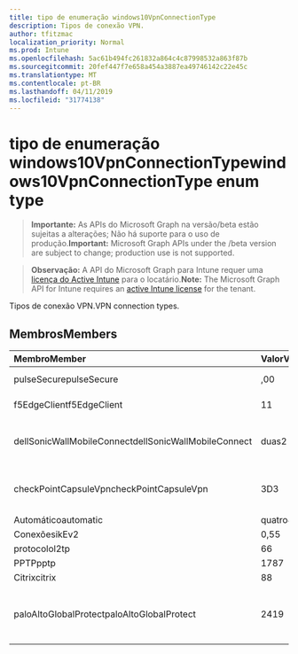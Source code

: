 ```yaml
---
title: tipo de enumeração windows10VpnConnectionType
description: Tipos de conexão VPN.
author: tfitzmac
localization_priority: Normal
ms.prod: Intune
ms.openlocfilehash: 5ac61b494fc261832a864c4c87998532a863f87b
ms.sourcegitcommit: 20fef447f7e658a454a3887ea49746142c22e45c
ms.translationtype: MT
ms.contentlocale: pt-BR
ms.lasthandoff: 04/11/2019
ms.locfileid: "31774138"
---
```

# <a name="windows10vpnconnectiontype-enum-type"></a><span data-ttu-id="bc9fb-103">tipo de enumeração windows10VpnConnectionType</span><span class="sxs-lookup"><span data-stu-id="bc9fb-103">windows10VpnConnectionType enum type</span></span>

> <span data-ttu-id="bc9fb-104">**Importante:** As APIs do Microsoft Graph na versão/beta estão sujeitas a alterações; Não há suporte para o uso de produção.</span><span class="sxs-lookup"><span data-stu-id="bc9fb-104">**Important:** Microsoft Graph APIs under the /beta version are subject to change; production use is not supported.</span></span>

> <span data-ttu-id="bc9fb-105">**Observação:** A API do Microsoft Graph para Intune requer uma [licença do Active Intune](https://go.microsoft.com/fwlink/?linkid=839381) para o locatário.</span><span class="sxs-lookup"><span data-stu-id="bc9fb-105">**Note:** The Microsoft Graph API for Intune requires an [active Intune license](https://go.microsoft.com/fwlink/?linkid=839381) for the tenant.</span></span>

<span data-ttu-id="bc9fb-106">Tipos de conexão VPN.</span><span class="sxs-lookup"><span data-stu-id="bc9fb-106">VPN connection types.</span></span>

## <a name="members"></a><span data-ttu-id="bc9fb-107">Membros</span><span class="sxs-lookup"><span data-stu-id="bc9fb-107">Members</span></span>
|<span data-ttu-id="bc9fb-108">Membro</span><span class="sxs-lookup"><span data-stu-id="bc9fb-108">Member</span></span>|<span data-ttu-id="bc9fb-109">Valor</span><span class="sxs-lookup"><span data-stu-id="bc9fb-109">Value</span></span>|<span data-ttu-id="bc9fb-110">Descrição</span><span class="sxs-lookup"><span data-stu-id="bc9fb-110">Description</span></span>|
|:---|:---|:---|
|<span data-ttu-id="bc9fb-111">pulseSecure</span><span class="sxs-lookup"><span data-stu-id="bc9fb-111">pulseSecure</span></span>|<span data-ttu-id="bc9fb-112">,0</span><span class="sxs-lookup"><span data-stu-id="bc9fb-112">0</span></span>|<span data-ttu-id="bc9fb-113">Pulso seguro.</span><span class="sxs-lookup"><span data-stu-id="bc9fb-113">Pulse Secure.</span></span>|
|<span data-ttu-id="bc9fb-114">f5EdgeClient</span><span class="sxs-lookup"><span data-stu-id="bc9fb-114">f5EdgeClient</span></span>|<span data-ttu-id="bc9fb-115">1</span><span class="sxs-lookup"><span data-stu-id="bc9fb-115">1</span></span>|<span data-ttu-id="bc9fb-116">Cliente de borda F5.</span><span class="sxs-lookup"><span data-stu-id="bc9fb-116">F5 Edge Client.</span></span>|
|<span data-ttu-id="bc9fb-117">dellSonicWallMobileConnect</span><span class="sxs-lookup"><span data-stu-id="bc9fb-117">dellSonicWallMobileConnect</span></span>|<span data-ttu-id="bc9fb-118">duas</span><span class="sxs-lookup"><span data-stu-id="bc9fb-118">2</span></span>|<span data-ttu-id="bc9fb-119">Conexão móvel Dell SonicWALL.</span><span class="sxs-lookup"><span data-stu-id="bc9fb-119">Dell SonicWALL Mobile Connection.</span></span>|
|<span data-ttu-id="bc9fb-120">checkPointCapsuleVpn</span><span class="sxs-lookup"><span data-stu-id="bc9fb-120">checkPointCapsuleVpn</span></span>|<span data-ttu-id="bc9fb-121">3D</span><span class="sxs-lookup"><span data-stu-id="bc9fb-121">3</span></span>|<span data-ttu-id="bc9fb-122">Verificar VPN de cápsula de ponto.</span><span class="sxs-lookup"><span data-stu-id="bc9fb-122">Check Point Capsule VPN.</span></span>|
|<span data-ttu-id="bc9fb-123">Automático</span><span class="sxs-lookup"><span data-stu-id="bc9fb-123">automatic</span></span>|<span data-ttu-id="bc9fb-124">quatro</span><span class="sxs-lookup"><span data-stu-id="bc9fb-124">4</span></span>|<span data-ttu-id="bc9fb-125">Automático.</span><span class="sxs-lookup"><span data-stu-id="bc9fb-125">Automatic.</span></span>|
|<span data-ttu-id="bc9fb-126">Conexões</span><span class="sxs-lookup"><span data-stu-id="bc9fb-126">ikEv2</span></span>|<span data-ttu-id="bc9fb-127">0,5</span><span class="sxs-lookup"><span data-stu-id="bc9fb-127">5</span></span>|<span data-ttu-id="bc9fb-128">Conexões.</span><span class="sxs-lookup"><span data-stu-id="bc9fb-128">IKEv2.</span></span>|
|<span data-ttu-id="bc9fb-129">protocolo</span><span class="sxs-lookup"><span data-stu-id="bc9fb-129">l2tp</span></span>|<span data-ttu-id="bc9fb-130">6</span><span class="sxs-lookup"><span data-stu-id="bc9fb-130">6</span></span>|<span data-ttu-id="bc9fb-131">Protocolo.</span><span class="sxs-lookup"><span data-stu-id="bc9fb-131">L2TP.</span></span>|
|<span data-ttu-id="bc9fb-132">PPTP</span><span class="sxs-lookup"><span data-stu-id="bc9fb-132">pptp</span></span>|<span data-ttu-id="bc9fb-133">178</span><span class="sxs-lookup"><span data-stu-id="bc9fb-133">7</span></span>|<span data-ttu-id="bc9fb-134">PPTP.</span><span class="sxs-lookup"><span data-stu-id="bc9fb-134">PPTP.</span></span>|
|<span data-ttu-id="bc9fb-135">Citrix</span><span class="sxs-lookup"><span data-stu-id="bc9fb-135">citrix</span></span>|<span data-ttu-id="bc9fb-136">8</span><span class="sxs-lookup"><span data-stu-id="bc9fb-136">8</span></span>|<span data-ttu-id="bc9fb-137">Citrix.</span><span class="sxs-lookup"><span data-stu-id="bc9fb-137">Citrix.</span></span>|
|<span data-ttu-id="bc9fb-138">paloAltoGlobalProtect</span><span class="sxs-lookup"><span data-stu-id="bc9fb-138">paloAltoGlobalProtect</span></span>|<span data-ttu-id="bc9fb-139">241</span><span class="sxs-lookup"><span data-stu-id="bc9fb-139">9</span></span>|<span data-ttu-id="bc9fb-140">GlobalProtect de redes de Palo Alto.</span><span class="sxs-lookup"><span data-stu-id="bc9fb-140">Palo Alto Networks GlobalProtect.</span></span>|






